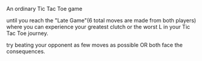 An ordinary Tic Tac Toe game

until you reach the "Late Game"(6 total moves are made from both players)
where you can experience your greatest clutch or the worst L in your Tic Tac Toe journey.


try beating your opponent as few moves as possible
OR
both face the consequences.

